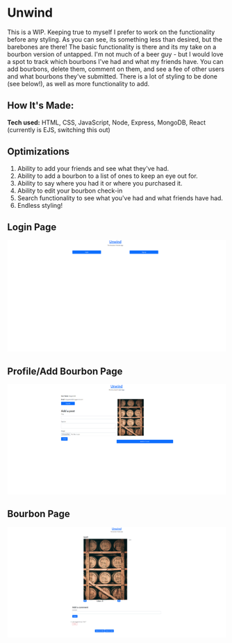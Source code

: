 # Unwind # 

This is a WIP. Keeping true to myself I prefer to work on the functionality before any styling. As you can see, its something less than desired, but the barebones are there! The basic functionality is there and its my take on a bourbon version of untapped. I'm not much of a beer guy - but I would love a spot to track which bourbons I've had and what my friends have. You can add bourbons, delete them, comment on them, and see a fee of other users and what bourbons they've submitted. There is a lot of styling to be done (see below!), as well as more functionality to add. 

## How It's Made:

**Tech used:** HTML, CSS, JavaScript, Node, Express, MongoDB, React (currently is EJS, switching this out)

## Optimizations

1. Ability to add your friends and see what they've had.
2. Ability to add a bourbon to a list of ones to keep an eye out for.
3. Ability to say where you had it or where you purchased it.
4. Ability to edit your bourbon check-in
4. Search functionality to see what you've had and what friends have had. 
4. Endless styling!

## Login Page

![alt tag](https://github.com/AdamRobinsonSE/unwind/blob/main/public/imgs/readme-login-screenshot.PNG)

## Profile/Add Bourbon Page

![alt tag](https://github.com/AdamRobinsonSE/unwind/blob/main/public/imgs/readme-profile-screenshot.PNG)

## Bourbon Page

![alt tag](https://github.com/AdamRobinsonSE/unwind/blob/main/public/imgs/readme-bourbon-checkin-screenshot.PNG)
